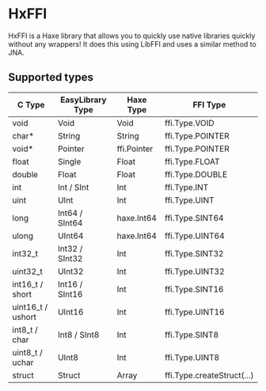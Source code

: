 HxFFI
=====
HxFFI is a Haxe library that allows you to quickly use native libraries quickly without any wrappers! It does this using LibFFI and uses a similar method to JNA.

Supported types
---------------
 C Type				| EasyLibrary Type			| Haxe Type			| FFI Type
--------------------|---------------------------|-------------------|---------------------------
void				| Void 						| Void 				| ffi.Type.VOID
char*				| String					| String 			| ffi.Type.POINTER
void*				| Pointer					| ffi.Pointer 		| ffi.Type.POINTER
float				| Single					| Float 			| ffi.Type.FLOAT
double				| Float						| Float 			| ffi.Type.DOUBLE
int 				| Int / SInt				| Int				| ffi.Type.INT
uint 				| UInt						| Int				| ffi.Type.UINT
long 				| Int64 / SInt64			| haxe.Int64		| ffi.Type.SINT64
ulong 				| UInt64					| haxe.Int64		| ffi.Type.UINT64
int32_t 			| Int32	/ SInt32			| Int				| ffi.Type.SINT32
uint32_t 			| UInt32					| Int				| ffi.Type.UINT32
int16_t / short 	| Int16	/ SInt16			| Int				| ffi.Type.SINT16
uint16_t / ushort 	| UInt16					| Int				| ffi.Type.UINT16
int8_t / char 		| Int8 / SInt8				| Int				| ffi.Type.SINT8
uint8_t / uchar 	| UInt8						| Int				| ffi.Type.UINT8
struct				| Struct<ordered types...>	| Array<Dynamic>	| ffi.Type.createStruct(...)